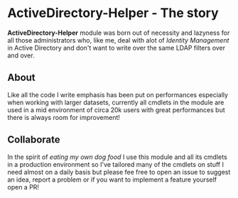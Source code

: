 # ActiveDirectory-Helper - The story

**ActiveDirectory-Helper** module was born out of necessity and lazyness for all those administrators who, like me, deal with alot of *Identity Management* in Active Directory and don't want to write over the same LDAP filters over and over. 

## About

Like all the code I write emphasis has been put on performances especially when working with larger datasets, currently all cmdlets in the module are used in a mid environment of circa 20k users with great performances but there is always room for improvement!

## Collaborate

In the spirit of *eating my own dog food* I use this module and all its cmdlets in a production environment so I've tailored many of the cmdlets on stuff I need almost on a daily basis but please fee free to open an issue to suggest an idea, report a problem or if you want to implement a feature yourself open a PR!
